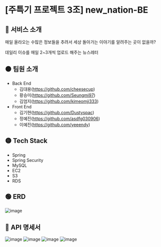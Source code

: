 
# [주특기 프로젝트 3조] new_nation-BE 

🔴 서비스 소개
-----
매일 올라오는 수많은 정보들을 추려서 세상 돌아가는 이야기를 알려주는 곳이 없을까?

데일리 이슈를 매일 2~3개씩 업로드 해주는 뉴스레터

🟠 팀원 소개
-----
- Back End
  - 김대용(https://github.com/cheesecup)
  - 황승미(https://github.com/Seungmi97)
  - 김엄지(https://github.com/kimeomji333)
- Front End
  - 김기현(https://github.com/Dustyspac)
  - 정예진(https://github.com/asdfg030906)
  - 이예진(https://github.com/yeeendy)

🟡 Tech Stack
-----
- Spring
- Spring Security
- MySQL
- EC2
- S3
- RDS

🟢 ERD
-----
![image](https://github.com/cheesecup/new_nation-back/assets/148833676/86100919-d7d1-4d99-942f-e42440c8e3b5)

 
🔵 API 명세서
 -----
![image](https://github.com/cheesecup/new_nation-back/assets/148833676/5426c7d6-4d18-44ec-b490-b11a7acd2fed)
![image](https://github.com/cheesecup/new_nation-back/assets/148833676/ca07fd1b-0cfa-4cd7-8b1f-d8cf528df021)
![image](https://github.com/cheesecup/new_nation-back/assets/148833676/fe69f71a-95f7-4654-bb7e-4ca7114e8607)
![image](https://github.com/cheesecup/new_nation-back/assets/148833676/14803ab9-ccb7-43f8-bb0f-5efa44791240)

